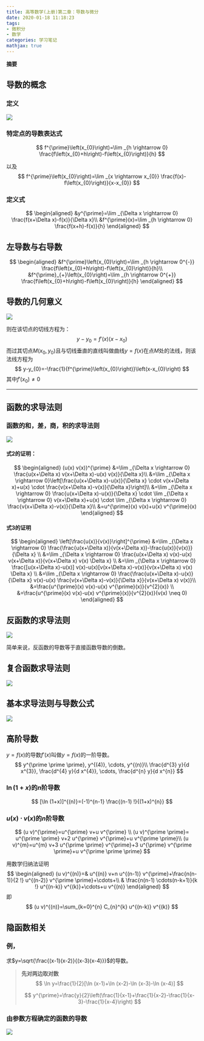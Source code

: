 ```yaml
---
title: 高等数学(上册)第二章：导数与微分
date: 2020-01-18 11:18:23
tags:
- 微积分
- 数学
categories: 学习笔记
mathjax: true
---
```

**摘要**
<!--more-->

## 导数的概念

### 定义

![](https://raw.githubusercontent.com/a347807131/ms/master/images/20200118112141.png)

### 特定点的导数表达式

$$
f^{\prime}\left(x_{0}\right)=\lim _{h \rightarrow 0} \frac{f\left(x_{0}+h\right)-f\left(x_{0}\right)}{h}
$$

以及
$$
f^{\prime}\left(x_{0}\right)=\lim _{x \rightarrow x_{0}} \frac{f(x)-f\left(x_{0}\right)}{x-x_{0}}
$$

### 定义式

$$
\begin{aligned}
&y^{\prime}=\lim _{\Delta x \rightarrow 0} \frac{f(x+\Delta x)-f(x)}{\Delta x}\\
&f^{\prime}(x)=\lim _{h \rightarrow 0} \frac{f(x+h)-f(x)}{h}
\end{aligned}
$$

## 左导数与右导数

$$
\begin{aligned}
&f^{\prime}\left(x_{0}\right)=\lim _{h \rightarrow 0^{-}} \frac{f\left(x_{0}+h\right)-f\left(x_{0}\right)}{h}\\
&f^{\prime}_{+}\left(x_{0}\right)=\lim _{h \rightarrow 0^{+}} \frac{f\left(x_{0}+h\right)-f\left(x_{0}\right)}{h}
\end{aligned}
$$

## 导数的几何意义

![](https://raw.githubusercontent.com/a347807131/ms/master/images/20200123131248.png)

则在该切点的切线方程为：
$$
y-y_0=f\prime(x)(x-x_0)
$$
而过其切点$M(x_0,y_0)$且与切线垂直的直线叫做曲线$y=f(x)$在点$M$处的法线，则该法线方程为
$$
y-y_{0}=-\frac{1}{f^{\prime}\left(x_{0}\right)}\left(x-x_{0}\right)
$$
其中$f\prime(x_0)\neq 0$

---

## 函数的求导法则

### 函数的和，差，商，积的求导法则

![](https://raw.githubusercontent.com/a347807131/ms/master/images/20200123132939.png)

#### 式2的证明：

$$
\begin{aligned}
(u(x) v(x))^{\prime}
&=\lim _{\Delta x \rightarrow 0} \frac{u(x+\Delta x) v(x+\Delta x)-u(x) v(x)}{\Delta x}\\
&=\lim _{\Delta x \rightarrow 0}\left[\frac{u(x+\Delta x)-u(x)}{\Delta x} \cdot v(x+\Delta x)+u(x) \cdot \frac{v(x+\Delta x)-v(x)}{\Delta x}\right]\\
&=\lim _{\Delta x \rightarrow 0} \frac{u(x+\Delta x)-u(x)}{\Delta x} \cdot \lim _{\Delta x \rightarrow 0} v(x+\Delta x)+u(x) \cdot \lim _{\Delta x \rightarrow 0} \frac{v(x+\Delta x)-v(x)}{\Delta x}\\
&=u^{\prime}(x) v(x)+u(x) v^{\prime}(x)
\end{aligned}
$$

#### 式3的证明

$$
\begin{aligned}
\left[\frac{u(x)}{v(x)}\right]^{\prime} &=\lim _{\Delta x \rightarrow 0} \frac{\frac{u(x+\Delta x)}{v(x+\Delta x)}-\frac{u(x)}{v(x)}}{\Delta x} \\
&=\lim _{\Delta x \rightarrow 0} \frac{u(x+\Delta x) v(x)-u(x) v(x+\Delta x)}{v(x+\Delta x) v(x) \Delta x} \\
&=\lim _{\Delta x \rightarrow 0} \frac{[u(x+\Delta x)-u(x)] v(x)-u(x)[v(x+\Delta x)-v(x)}{v(x+\Delta x) v(x) \Delta x} \\
&=\lim _{\Delta x \rightarrow 0} \frac{\frac{u(x+\Delta x)-u(x)}{\Delta x} v(x)-u(x) \frac{v(x+\Delta x)-v(x)}{\Delta x}}{v(x+\Delta x) v(x)}\\
&=\frac{u^{\prime}(x) v(x)-u(x) v^{\prime}(x)}{v^{2}(x)} \\
&=\frac{u^{\prime}(x) v(x)-u(x) v^{\prime}(x)}{v^{2}(x)}(v(x) \neq 0)
\end{aligned}
$$

## 反函数的求导法则

![](https://raw.githubusercontent.com/a347807131/ms/master/images/20200123184448.png)

简单来说，反函数的导数等于直接函数导数的倒数。

## 复合函数求导法则

![](https://raw.githubusercontent.com/a347807131/ms/master/images/20200123193640.png)

## 基本求导法则与导数公式

![](https://raw.githubusercontent.com/a347807131/ms/master/images/20200123195000.png)

## 高阶导数

$y=f(x)$的导数$f\prime(x)$叫做$y=f(x)$的一阶导数。
$$
y^{\prime \prime \prime}, y^{(4)}, \cdots, y^{(n)}\\
\frac{d^{3} y}{d x^{3}}, \frac{d^{4} y}{d x^{4}}, \cdots, \frac{d^{n} y}{d x^{n}}
$$


### $\ln(1+x)$的$n$阶导数

$$
[\ln (1+x)]^{(n)}=(-1)^{n-1} \frac{(n-1) !}{(1+x)^{n}}
$$



### $u(x) \cdot v(x)$的$n$阶导数

$$
(u v)^{\prime}=u^{\prime} v+u v^{\prime} \\
(u v)^{\prime \prime}=
u^{\prime \prime} v+2 u^{\prime} v^{\prime}+u v^{\prime \prime}\\
(u v)^{m}=u^{m} v+3 u^{\prime \prime} v^{\prime}+3 u^{\prime} v^{\prime \prime}+u v^{\prime \prime \prime}
$$

用数学归纳法证明
$$
\begin{aligned}
(u v)^{(n)}=& u^{(n)} v+n u^{(n-1)} v^{\prime}+\frac{n(n-1)}{2 !} u^{(n-2)} v^{\prime \prime}+\cdots+\\
& \frac{n(n-1) \cdots(n-k+1)}{k !} u^{(n-k)} v^{(k)}+\cdots+u v^{(n)}
\end{aligned}
$$
即
$$
(u v)^{(n)}=\sum_{k=0}^{n} C_{n}^{k} u^{(n-k)} v^{(k)}
$$

## 隐函数相关

### 例，

求$y=\sqrt{\frac{(x-1)(x-2)}{(x-3)(x-4)}}$的导数。

>**先对两边取对数**
>$$
>\ln y=\frac{1}{2}[\ln (x-1)+\ln (x-2)-\ln (x-3)-\ln (x-4)]
>$$
>
>$$
>y^{\prime}=\frac{y}{2}\left(\frac{1}{x-1}+\frac{1}{x-2}-\frac{1}{x-3}-\frac{1}{x-4}\right)
>$$

### 由参数方程确定的函数的导数

![](https://raw.githubusercontent.com/a347807131/ms/master/images/20200123210128.png)


